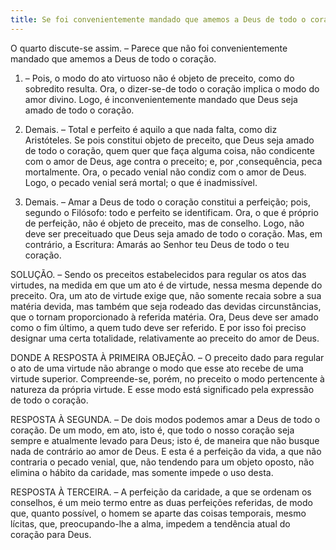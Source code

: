 ```yaml
---
title: Se foi convenientemente mandado que amemos a Deus de todo o coração
---
```


O quarto discute-se assim. – Parece que não foi convenientemente mandado que amemos a Deus de todo o coração.  

1. – Pois, o modo do ato virtuoso não é objeto de preceito, como do sobredito resulta. Ora, o dizer-se-de todo o coração implica o modo do amor divino. Logo, é inconvenientemente mandado que Deus seja amado de todo o coração.  

2. Demais. – Total e perfeito é aquilo a que nada falta, como diz Aristóteles. Se pois constitui objeto de preceito, que Deus seja amado de todo o coração, quem quer que faça alguma coisa, não condicente com o amor de Deus, age contra o preceito; e, por ,consequência, peca mortalmente. Ora, o pecado venial não condiz com o amor de Deus. Logo, o pecado venial será mortal; o que é inadmissível.  

3. Demais. – Amar a Deus de todo o coração constitui a perfeição; pois, segundo o Filósofo: todo e perfeito se identificam. Ora, o que é próprio de perfeição, não é objeto de preceito, mas de conselho. Logo, não deve ser preceituado que Deus seja amado de todo o coração.  Mas, em contrário, a Escritura: Amarás ao Senhor teu Deus de todo o teu coração.  

SOLUÇÃO. – Sendo os preceitos estabelecidos para regular os atos das virtudes, na medida em que um ato é de virtude, nessa mesma depende do preceito. Ora, um ato de virtude exige que, não somente recaia sobre a sua matéria devida, mas também que seja rodeado das devidas circunstâncias, que o tornam proporcionado à referida matéria. Ora, Deus deve ser amado como o fim último, a quem tudo deve ser referido. E por isso foi preciso designar uma certa totalidade, relativamente ao preceito do amor de Deus.  

DONDE A RESPOSTA À PRIMEIRA OBJEÇÃO. – O preceito dado para regular o ato de uma virtude não abrange o modo que esse ato recebe de uma virtude superior. Compreende-se, porém, no preceito o modo pertencente à natureza da própria virtude. E esse modo está significado pela expressão de todo o coração.  

RESPOSTA À SEGUNDA. – De dois modos podemos amar a Deus de todo o coração. De um modo, em ato, isto é, que todo o nosso coração seja sempre e atualmente levado para Deus; isto é, de maneira que não busque nada de contrário ao amor de Deus. E esta é a perfeição da vida, a que não contraria o pecado venial, que, não tendendo para um objeto oposto, não elimina o hábito da caridade, mas somente impede o uso desta.  

RESPOSTA À TERCEIRA. – A perfeição da caridade, a que se ordenam os conselhos, é um meio termo entre as duas perfeições referidas, de modo que, quanto possível, o homem se aparte das coisas temporais, mesmo lícitas, que, preocupando-lhe a alma, impedem a tendência atual do coração para Deus.